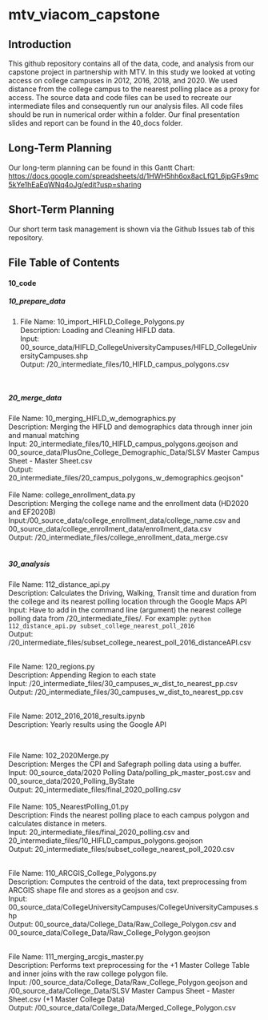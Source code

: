 # mtv_viacom_capstone

## Introduction
This github repository contains all of the data, code, and analysis from our capstone project in partnership with MTV. In this study we looked at voting access on college campuses in 2012, 2016, 2018, and 2020. We used distance from the college campus to the nearest polling place as a proxy for access. The source data and code files can be used to recreate our intermediate files and consequently run our analysis files. All code files should be run in numerical order within a folder. Our final presentation slides and report can be found in the 40_docs folder.

## Long-Term Planning
Our long-term planning can be found in this Gantt Chart: https://docs.google.com/spreadsheets/d/1HWH5hh6ox8acLfQ1_6jpGFs9mc5kYe1hEaEqWNq4oJg/edit?usp=sharing

## Short-Term Planning
Our short term task management is shown via the Github Issues tab of this repository.

## File Table of Contents
#### 10_code
##### 10_prepare_data
1.  File Name: 10_import_HIFLD_College_Polygons.py  <br>
   Description: Loading and Cleaning HIFLD data. <br>
   Input: 00_source_data/HIFLD_CollegeUniversityCampuses/HIFLD_CollegeUniversityCampuses.shp <br>
   Output: /20_intermediate_files/10_HIFLD_campus_polygons.csv <br>
<br>

##### 20_merge_data
   File Name: 10_merging_HIFLD_w_demographics.py  <br>
   Description: Merging the HIFLD and demographics data through inner join and manual matching <br>
   Input: 20_intermediate_files/10_HIFLD_campus_polygons.geojson and 00_source_data/PlusOne_College_Demographic_Data/SLSV Master Campus Sheet - Master Sheet.csv <br>
   Output: 20_intermediate_files/20_campus_polygons_w_demographics.geojson" <br>
<br>
   File Name: college_enrollment_data.py  <br>
   Description: Merging the college name and the enrollment data (HD2020 and EF2020B) <br>
   Input:/00_source_data/college_enrollment_data/college_name.csv and 00_source_data/college_enrollment_data/enrollment_data.csv <br>
   Output: /20_intermediate_files/college_enrollment_data_merge.csv <br>
<br>

##### 30_analysis

   File Name: 112_distance_api.py <br>
   Description: Calculates the Driving, Walking, Transit time and duration from the college and its nearest polling location through the Google Maps API <br>
   Input: Have to add in the command line (argument) the nearest college polling data from /20_intermediate_files/. For example: 
   ```python 112_distance_api.py subset_college_nearest_poll_2016``` <br>
   Output: /20_intermediate_files/subset_college_nearest_poll_2016_distanceAPI.csv <br>
<br>

   File Name: 120_regions.py <br>
   Description: Appending Region to each state <br>
   Input: /20_intermediate_files/30_campuses_w_dist_to_nearest_pp.csv <br>
   Output: /20_intermediate_files/30_campuses_w_dist_to_nearest_pp.csv <br>
<br>

   File Name: 2012_2016_2018_results.ipynb <br>
   Description: Yearly results using the Google API <br>

<br>


   File Name: 102_2020Merge.py <br>
   Description: Merges the CPI and Safegraph polling data using a buffer. <br>
   Input: 00_source_data/2020 Polling Data/polling_pk_master_post.csv and 00_source_data/2020_Polling_ByState <br>
   Output: 20_intermediate_files/final_2020_polling.csv <br>
<br>
   File Name: 105_NearestPolling_01.py <br>
   Description: Finds the nearest polling place to each campus polygon and calculates distance in meters. <br>
   Input: 20_intermediate_files/final_2020_polling.csv and 20_intermediate_files/10_HIFLD_campus_polygons.geojson <br>
   Output: 20_intermediate_files/subset_college_nearest_poll_2020.csv <br>
<br>

   File Name: 110_ARCGIS_College_Polygons.py <br>
   Description: Computes the centroid of the data, text preprocessing from ARCGIS shape file and stores as a geojson and csv. <br>
   Input: 00_source_data/CollegeUniversityCampuses/CollegeUniversityCampuses.shp <br>
   Output: 00_source_data/College_Data/Raw_College_Polygon.csv and 00_source_data/College_Data/Raw_College_Polygon.geojson <br>
<br>

   File Name: 111_merging_arcgis_master.py <br>
   Description: Performs text preprocessing for the +1 Master College Table and inner joins with the raw college polygon file. <br>
   Input: /00_source_data/College_Data/Raw_College_Polygon.geojson and /00_source_data/College_Data/SLSV Master Campus Sheet - Master         Sheet.csv (+1 Master College Data) <br>
   Output: /00_source_data/College_Data/Merged_College_Polygon.csv <br>
<br>


